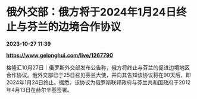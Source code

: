 # 俄外交部：俄方将于2024年1月24日终止与芬兰的边境合作协议

**2023-10-27 11:39**

**https://www.gelonghui.com/live/1267790**

格隆汇10月27日｜俄罗斯外交部发布公告称，俄方将终止与芬兰的促进边境地区合作协议。俄外交部已于25日召见芬兰大使，并向其告知该协议将在90天后，即2024年1月24日终止。据悉，该协议为俄罗斯联邦政府与芬兰共和国政府于2012年4月13日在赫尔辛基签署。